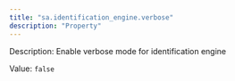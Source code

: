 ```yaml
---
title: "sa.identification_engine.verbose"
description: "Property"
---
```


Description: Enable verbose mode for identification engine

Value: `false`